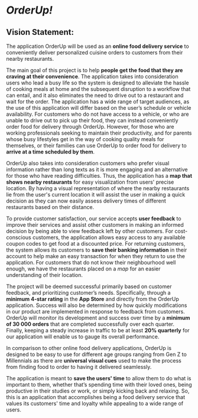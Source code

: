 *OrderUp!*
=====
Vision Statement:
-----

The application OrderUp will be used as an **online food delivery service** to conveniently deliver personalized cuisine orders to customers from their nearby restaurants.  

The main goal of this project is to help **people get the food that they are craving at their convenience**. The application takes into consideration users who lead a busy life so the system is designed to alleviate the hassle of cooking meals at home and the subsequent disruption to a workflow that can entail, and it also eliminates the need to drive out to a restaurant and wait for the order. The application has a wide range of target audiences, as the use of this application will differ based on the user’s schedule or vehicle availability. For customers who do not have access to a vehicle, or who are unable to drive out to pick up their food, they can instead conveniently order food for delivery through OrderUp. However, for those who are working professionals seeking to maintain their productivity, and for parents whose busy lifestyles get in the way of cooking quality meals for themselves, or their families can use OrderUp to order food for delivery to **arrive at a time scheduled by them**.  

OrderUp also takes into consideration customers who prefer visual information rather than long texts as it is more engaging and an alternative for those who have reading difficulties. Thus, the application has a **map that shows nearby restaurants** for easy visualization from users' precise location. By having a visual representation of where the nearby restaurants lie from the user's current location it will assist the user in making a quick decision as they can now easily assess delivery times of different restaurants based on their distance. 

To provide customer satisfaction, our service accepts **user feedback** to improve their services and assist other customers in making an informed decision by being able to view feedback left by other customers. For cost-conscious customers, the application allows easy access to any available coupon codes to get food at a discounted price. For returning customers, the system allows its customers to **save their banking information** in their account to help make an easy transaction for when they return to use the application. For customers that do not know their neighbourhood well enough, we have the restaurants placed on a *map* for an easier understanding of their location.  

The project will be deemed successful primarily based on customer feedback, and prioritizing customer’s needs. Specifically, through a **minimum 4-star rating** in the **App Store** and directly from the OrderUp application. Success will also be determined by how quickly modifications in our product are implemented in response to feedback from customers. OrderUp will monitor its development and success over time by a **minimum of 30 000 orders** that are completed successfully over each quarter. Finally, keeping a steady increase in traffic to be at least **20% quarterly** for our application will enable us to gauge its overall performance.  

In comparison to other online food delivery applications, OrderUp is designed to be easy to use for different age groups ranging from Gen Z to Millennials as there are **universal visual cues** used to make the process from finding food to order to having it delivered seamlessly.  

The application is meant to **save the users' time** to allow them to do what is important to them, whether that’s spending time with their loved ones, being productive in their studies or work, or simply kicking back and relaxing. So, this is an application that accomplishes being a food delivery service that values its customers' time and loyalty while appealing to a wide range of users. 

